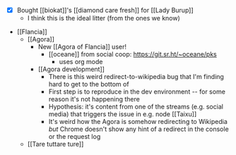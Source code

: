 - [x] Bought [[biokat]]'s [[diamond care fresh]] for [[Lady Burup]]
  - I think this is the ideal litter (from the ones we know)
- [[Flancia]]
  - [[Agora]]
    - New [[Agora of Flancia]] user!
      - [[oceane]] from social coop: https://git.sr.ht/~oceane/pks
        - uses org mode
    - [[Agora development]]
      - There is this weird redirect-to-wikipedia bug that I'm finding hard to get to the bottom of
      - First step is to reproduce in the dev environment -- for some reason it's not happening there
      - Hypothesis: it's content from one of the streams (e.g. social media) that triggers the issue in e.g. node [[Taixu]]
      - It's weird how the Agora is somehow redirecting to Wikipedia *but* Chrome doesn't show any hint of a redirect in the console or the request log
  - [[Tare tuttare ture]]
